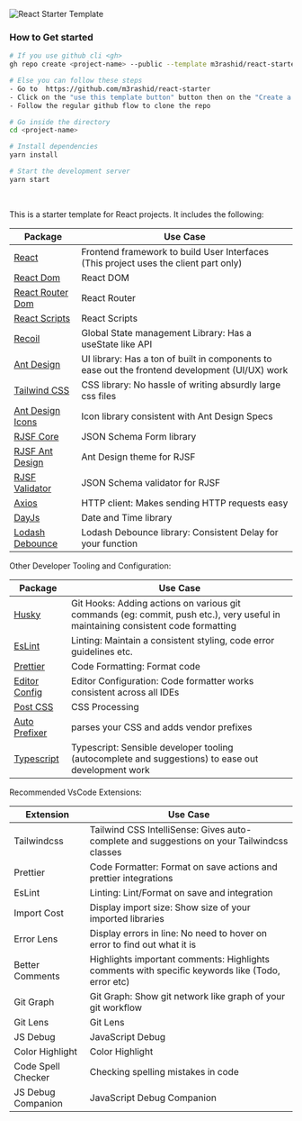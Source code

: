 ![React Starter Template](./public/banner.png)

### How to Get started

```sh
# If you use github cli <gh>
gh repo create <project-name> --public --template m3rashid/react-starter

# Else you can follow these steps
- Go to  https://github.com/m3rashid/react-starter  
- Click on the "use this template button" button then on the "Create a new repository" button
- Follow the regular github flow to clone the repo

# Go inside the directory
cd <project-name>

# Install dependencies
yarn install

# Start the development server
yarn start
```

<br />


This is a starter template for React projects. It includes the following:

| Package                                                                                   | Use Case                                                                                       |
| ----------------------------------------------------------------------------------------- | ---------------------------------------------------------------------------------------------- |
| [React](https://react.dev/)                                                               | Frontend framework to build User Interfaces (This project uses the client part only)           |
| [React Dom](https://react.dev/reference/react-dom/)                                       | React DOM                                                                                      |
| [React Router Dom](https://reactrouter.com/en/main)                                       | React Router                                                                                   |
| [React Scripts](https://www.npmjs.com/package/react-scripts/)                             | React Scripts                                                                                  |
| [Recoil](https://recoiljs.org/)                                                           | Global State management Library: Has a useState like API                                       |
| [Ant Design](https://ant.design/)                                                         | UI library: Has a ton of built in components to ease out the frontend development (UI/UX) work |
| [Tailwind CSS](https://tailwindcss.com/)                                                  | CSS library: No hassle of writing absurdly large css files                                     |
| [Ant Design Icons](https://ant.design/components/icon/)                                   | Icon library consistent with Ant Design Specs                                                  |
| [RJSF Core](https://rjsf-team.github.io/react-jsonschema-form/docs/)                      | JSON Schema Form library                                                                       |
| [RJSF Ant Design](https://rjsf-team.github.io/react-jsonschema-form/docs/usage/themes)    | Ant Design theme for RJSF                                                                      |
| [RJSF Validator](https://rjsf-team.github.io/react-jsonschema-form/docs/usage/validation) | JSON Schema validator for RJSF                                                                 |
| [Axios](https://axios-http.com/docs/intro)                                                | HTTP client: Makes sending HTTP requests easy                                                  |
| [DayJs](https://day.js.org/)                                                              | Date and Time library                                                                          |
| [Lodash Debounce](https://www.npmjs.com/package/lodash.debounce)                          | Lodash Debounce library: Consistent Delay for your function                                    |

Other Developer Tooling and Configuration:

| Package                                          | Use Case                                                                                                                         |
| ------------------------------------------------ | -------------------------------------------------------------------------------------------------------------------------------- |
| [Husky](https://typicode.github.io/husky/)       | Git Hooks: Adding actions on various git commands (eg: commit, push etc.), very useful in maintaining consistent code formatting |
| [EsLint](https://eslint.org/)                    | Linting: Maintain a consistent styling, code error guidelines etc.                                                               |
| [Prettier](https://prettier.io/)                 | Code Formatting: Format code                                                                                                     |
| [Editor Config](https://editorconfig.org/)       | Editor Configuration: Code formatter works consistent across all IDEs                                                            |
| [Post CSS](https://postcss.org/)                 | CSS Processing                                                                                                                   |
| [Auto Prefixer](https://autoprefixer.github.io/) | parses your CSS and adds vendor prefixes                                                                                         |
| [Typescript](https://www.typescriptlang.org/)    | Typescript: Sensible developer tooling (autocomplete and suggestions) to ease out development work                               |

Recommended VsCode Extensions:

| Extension          | Use Case                                                                                         |
| ------------------ | ------------------------------------------------------------------------------------------------ |
| Tailwindcss        | Tailwind CSS IntelliSense: Gives auto-complete and suggestions on your Tailwindcss classes       |
| Prettier           | Code Formatter: Format on save actions and prettier integrations                                 |
| EsLint             | Linting: Lint/Format on save and integration                                                     |
| Import Cost        | Display import size: Show size of your imported libraries                                        |
| Error Lens         | Display errors in line: No need to hover on error to find out what it is                         |
| Better Comments    | Highlights important comments: Highlights comments with specific keywords like (Todo, error etc) |
| Git Graph          | Git Graph: Show git network like graph of your git workflow                                      |
| Git Lens           | Git Lens                                                                                         |
| JS Debug           | JavaScript Debug                                                                                 |
| Color Highlight    | Color Highlight                                                                                  |
| Code Spell Checker | Checking spelling mistakes in code                                                               |
| JS Debug Companion | JavaScript Debug Companion                                                                       |
